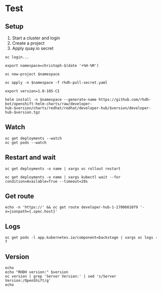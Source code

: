 # Test

## Setup

<!--
Based on https://docs.google.com/document/d/1X40OGE7h0UW-nNGnkqW1ymsmgsK4zICmMuHvzFHlUzw/edit

https://gist.github.com/rhdh-bot/63cef5cb6285889527bd6a67c0e1c2a9
-->

1. Start a cluster and login
2. Create a project
3. Apply quay.io secret

```
oc login...

export namespace=christoph-$(date '+%H-%M')

oc new-project $namespace

oc apply -n $namespace -f rhdh-pull-secret.yaml

export version=1.0-185-CI

helm install -n $namespace --generate-name https://github.com/rhdh-bot/openshift-helm-charts/raw/developer-hub-$version/charts/redhat/redhat/developer-hub/$version/developer-hub-$version.tgz
```

## Watch

```
oc get deployments --watch
oc get pods --watch
```

## Restart and wait

```
oc get deployments -o name | xargs oc rollout restart

oc get deployments -o name | xargs kubectl wait --for condition=Available=True --timeout=20s
```

## Get route

```
echo -n 'https://' && oc get route developer-hub-1-1700661079 '-o=jsonpath={.spec.host}'
```

## Logs

```
oc get pods -l app.kubernetes.io/component=backstage | xargs oc logs -f
```

## Version

```
echo
echo "RHDH version:" $version
oc version | grep 'Server Version:' | sed 's/Server Version:/OpenShift/g'
echo
```
